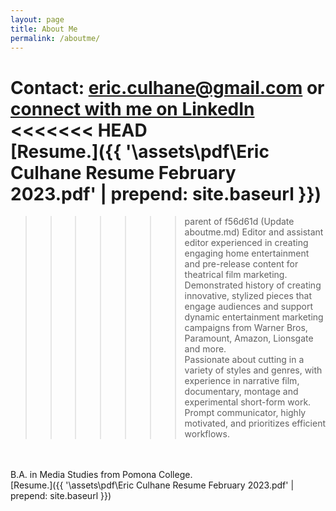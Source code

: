```yaml
---
layout: page
title: About Me
permalink: /aboutme/
---
```

<!-- 
Connect with me on LinkedIn.
[Resume.]({{ '\assets\pdf\Eric Culhane Assistant Editing Resume.pdf' | prepend: site.baseurl }}) -->



Contact: eric.culhane@gmail.com or <a href="https://www.linkedin.com/in/eric-culhane/">connect with me on LinkedIn</a> 
<br>
<<<<<<< HEAD
<br>
[Resume.]({{ '\assets\pdf\Eric Culhane Resume February 2023.pdf' | prepend: site.baseurl }})
<br>
=======

>>>>>>> parent of f56d61d (Update aboutme.md)
Editor and assistant editor experienced in creating engaging home entertainment and pre-release content for theatrical film marketing. 
<br>Demonstrated history of creating innovative, stylized pieces that engage audiences and support dynamic entertainment marketing campaigns from Warner Bros, Paramount, Amazon, Lionsgate and more.
<br> Passionate about cutting in a variety of styles and genres, with experience in narrative film, documentary, montage and experimental short-form work. 
<br> Prompt communicator, highly motivated, and prioritizes efficient workflows.
<br>
<br>
B.A. in Media Studies from Pomona College.
<br>[Resume.]({{ '\assets\pdf\Eric Culhane Resume February 2023.pdf' | prepend: site.baseurl }})


